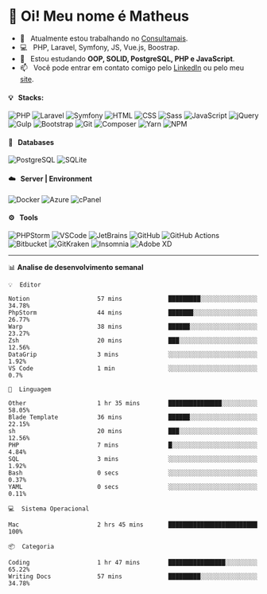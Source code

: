 # 👋 Oi! Meu nome é Matheus

- 🔭 &nbsp; Atualmente estou trabalhando no [Consultamais](https://consultamais.com.br/).
- 💻 &nbsp; PHP, Laravel, Symfony, JS, Vue.js, Boostrap.
- 🌱 &nbsp; Estou estudando **OOP, SOLID, PostgreSQL, PHP e JavaScript**.
- 📫 &nbsp; Você pode entrar em contato comigo pelo [LinkedIn](https://www.linkedin.com/in/matheuscamargoxavier/) ou pelo meu [site](https://matheuscamargo.co).

#### 💡 &nbsp; Stacks:
![PHP](https://img.shields.io/badge/-PHP-777BB4?&logo=php&logoColor=FFFFFF)
![Laravel](https://img.shields.io/badge/-Laravel-FF2D20?&logo=laravel&logoColor=FFFFFF)
![Symfony](https://img.shields.io/badge/-Symfony-000000?&logo=symfony&logoColor=FFFFFF)
![HTML](https://img.shields.io/badge/-HTML-E34F26?&logo=html5&logoColor=FFFFFF)
![CSS](https://img.shields.io/badge/-CSS-1572B6?&logo=css3&logoColor=FFFFFF)
![Sass](https://img.shields.io/badge/-Sass-CC6699?&logo=sass&logoColor=FFFFFF)
![JavaScript](https://img.shields.io/badge/-JavaScript-F7DF1E?&logo=javascript&logoColor=FFFFFF)
![jQuery](https://img.shields.io/badge/-jQuery-0769AD?&logo=jquery&logoColor=FFFFFF)
![Gulp](https://img.shields.io/badge/-Gulp-CF4647?&logo=gulp&logoColor=FFFFFF)
![Bootstrap](https://img.shields.io/badge/-Bootstrap-7952B3?&logo=bootstrap&logoColor=FFFFFF)
![Git](https://img.shields.io/badge/-Git-F05032?&logo=git&logoColor=FFFFFF)
![Composer](https://img.shields.io/badge/-Composer-885630?&logo=composer&logoColor=FFFFFF)
![Yarn](https://img.shields.io/badge/-Yarn-2C8EBB?&logo=yarn&logoColor=FFFFFF)
![NPM](https://img.shields.io/badge/-npm-CB3837?&logo=npm&logoColor=FFFFFF)

#### 💾 &nbsp; Databases
![PostgreSQL](https://img.shields.io/badge/-PostgreSQL-336791?&logo=PostgreSQL&logoColor=FFFFFF)
![SQLite](https://img.shields.io/badge/-SQLite-003B57?&logo=SQLite&logoColor=FFFFFF)

#### ☁️ &nbsp; Server | Environment
![Docker](https://img.shields.io/badge/-Docker-2496ED?&logo=docker&logoColor=FFFFFF)
![Azure](https://img.shields.io/badge/-Azure-0089D6?&logo=microsoft%20azure&logoColor=FFFFFF)
![cPanel](https://img.shields.io/badge/-cPanel-FF6C2C?&logo=cpanel&logoColor=FFFFFF)

#### ⚙️ &nbsp; Tools
![PHPStorm](https://img.shields.io/badge/-PHPStorm-000000?&logo=PHPStorm&logoColor=FFFFFF)
![VSCode](https://img.shields.io/badge/-VSCode-007ACC?&logo=Visual%20Studio%20Code&logoColor=FFFFFF) 
![JetBrains](https://img.shields.io/badge/-JetBrains-000000?&logo=jetbrains&logoColor=FFFFFF) 
![GitHub](https://img.shields.io/badge/-GitHub-181717?&logo=github&logoColor=FFFFFF) 
![GitHub Actions](https://img.shields.io/badge/-GitHub%20Actions-181717?&logo=GitHub%20Actions&logoColor=FFFFFF) 
![Bitbucket](https://img.shields.io/badge/-Bitbucket-0052CC?&logo=bitbucket&logoColor=FFFFFF)
![GitKraken](https://img.shields.io/badge/-GitKraken-179287?&logo=GitKraken&logoColor=FFFFFF)
![Insomnia](https://img.shields.io/badge/-Insomnia-5849BE?&logo=Insomnia&logoColor=FFFFFF)
![Adobe XD](https://img.shields.io/badge/-Adobe%20XD-FF61F6?&logo=adobe%20xd&logoColor=FFFFFF) 
_______

📊  **Analise de desenvolvimento semanal**
```text
💡  Editor

Notion                   57 mins             █████████░░░░░░░░░░░░░░░░     34.78%
PhpStorm                 44 mins             ███████░░░░░░░░░░░░░░░░░░     26.77%
Warp                     38 mins             ██████░░░░░░░░░░░░░░░░░░░     23.27%
Zsh                      20 mins             ███░░░░░░░░░░░░░░░░░░░░░░     12.56%
DataGrip                 3 mins              ░░░░░░░░░░░░░░░░░░░░░░░░░      1.92%
VS Code                  1 min               ░░░░░░░░░░░░░░░░░░░░░░░░░       0.7%
```
```text
💬  Linguagem

Other                    1 hr 35 mins        ███████████████░░░░░░░░░░     58.05%
Blade Template           36 mins             ██████░░░░░░░░░░░░░░░░░░░     22.15%
sh                       20 mins             ███░░░░░░░░░░░░░░░░░░░░░░     12.56%
PHP                      7 mins              █░░░░░░░░░░░░░░░░░░░░░░░░      4.84%
SQL                      3 mins              ░░░░░░░░░░░░░░░░░░░░░░░░░      1.92%
Bash                     0 secs              ░░░░░░░░░░░░░░░░░░░░░░░░░      0.37%
YAML                     0 secs              ░░░░░░░░░░░░░░░░░░░░░░░░░      0.11%
```
```text
💻  Sistema Operacional

Mac                      2 hrs 45 mins       █████████████████████████       100%
```
```text
📦  Categoria

Coding                   1 hr 47 mins        ████████████████░░░░░░░░░     65.22%
Writing Docs             57 mins             █████████░░░░░░░░░░░░░░░░     34.78%
```

